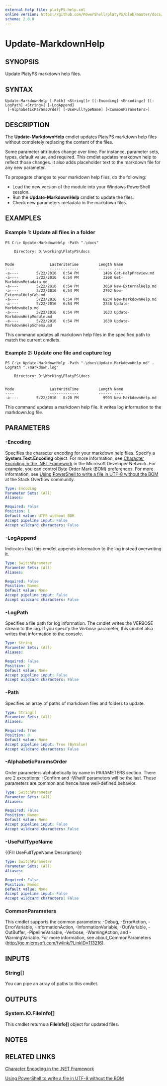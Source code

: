 ```yaml
---
external help file: platyPS-help.xml
online version: https://github.com/PowerShell/platyPS/blob/master/docs/Update-MarkdownHelp.md
schema: 2.0.0
---
```


# Update-MarkdownHelp

## SYNOPSIS
Update PlatyPS markdown help files.

## SYNTAX

```
Update-MarkdownHelp [-Path] <String[]> [[-Encoding] <Encoding>] [[-LogPath] <String>] [-LogAppend]
 [-AlphabeticParamsOrder] [-UseFullTypeName] [<CommonParameters>]
```

## DESCRIPTION
The **Update-MarkdownHelp** cmdlet updates PlatyPS markdown help files without completely replacing the content of the files.

Some parameter attributes change over time.
For instance, parameter sets, types, default value, and required.
This cmdlet updates markdown help to reflect those changes.
It also adds placeholder text to the markdown file for any new parameter.

To propagate changes to your markdown help files, do the following:

- Load the new version of the module into your Windows PowerShell session.
- Run the **Update-MarkdownHelp** cmdlet to update the files.
- Check new parameters metadata in the markdown files.

## EXAMPLES

### Example 1: Update all files in a folder
```
PS C:\> Update-MarkdownHelp -Path ".\docs"

    Directory: D:\working\PlatyPS\docs


Mode                LastWriteTime         Length Name
----                -------------         ------ ----
-a----        5/22/2016   6:54 PM           1496 Get-HelpPreview.md
-a----        5/22/2016   6:54 PM           3208 Get-MarkdownMetadata.md
-a----        5/22/2016   6:54 PM           3059 New-ExternalHelp.md
-a----        5/22/2016   6:54 PM           2702 New-ExternalHelpCab.md
-a----        5/22/2016   6:54 PM           6234 New-MarkdownHelp.md
-a----        5/22/2016   6:54 PM           2346 Update-MarkdownHelp.md
-a----        5/22/2016   6:54 PM           1633 Update-MarkdownHelpModule.md
-a----        5/22/2016   6:54 PM           1630 Update-MarkdownHelpSchema.md
```

This command updates all markdown help files in the specified path to match the current cmdlets.

### Example 2: Update one file and capture log
```
PS C:\> Update-MarkdownHelp -Path ".\docs\Update-MarkdownHelp.md" -LogPath ".\markdown.log"

    Directory: D:\Working\PlatyPS\docs


Mode                LastWriteTime         Length Name
----                -------------         ------ ----
-a----        5/22/2016   8:20 PM           9993 New-MarkdownHelp.md
```

This command updates a markdown help file.
It writes log information to the markdown.log file.

## PARAMETERS

### -Encoding
Specifies the character encoding for your markdown help files.
Specify a **System.Text.Encoding** object.
For more information, see [Character Encoding in the .NET Framework](https://msdn.microsoft.com/en-us/library/ms404377.aspx) in the Microsoft Developer Network.
For example, you can control Byte Order Mark (BOM) preferences.
For more information, see [Using PowerShell to write a file in UTF-8 without the BOM](http://stackoverflow.com/questions/5596982/using-powershell-to-write-a-file-in-utf-8-without-the-bom) at the Stack Overflow community.


```yaml
Type: Encoding
Parameter Sets: (All)
Aliases: 

Required: False
Position: 1
Default value: UTF8 without BOM
Accept pipeline input: False
Accept wildcard characters: False
```

### -LogAppend
Indicates that this cmdlet appends information to the log instead overwriting it.


```yaml
Type: SwitchParameter
Parameter Sets: (All)
Aliases: 

Required: False
Position: Named
Default value: None
Accept pipeline input: False
Accept wildcard characters: False
```

### -LogPath
Specifies a file path for log information.
The cmdlet writes the VERBOSE stream to the log.
If you specify the *Verbose* parameter, this cmdlet also writes that information to the console. 


```yaml
Type: String
Parameter Sets: (All)
Aliases: 

Required: False
Position: 2
Default value: None
Accept pipeline input: False
Accept wildcard characters: False
```

### -Path
Specifies an array of paths of markdown files and folders to update.


```yaml
Type: String[]
Parameter Sets: (All)
Aliases: 

Required: True
Position: 0
Default value: None
Accept pipeline input: True (ByValue)
Accept wildcard characters: False
```

### -AlphabeticParamsOrder
Order parameters alphabetically by name in PARAMETERS section.
There are 2 exceptions: -Confirm and -WhatIf parameters will be the last. 
These parameters are common and hence have well-defined behavior.

```yaml
Type: SwitchParameter
Parameter Sets: (All)
Aliases: 

Required: False
Position: Named
Default value: None
Accept pipeline input: False
Accept wildcard characters: False
```

### -UseFullTypeName
{{Fill UseFullTypeName Description}}

```yaml
Type: SwitchParameter
Parameter Sets: (All)
Aliases: 

Required: False
Position: Named
Default value: None
Accept pipeline input: False
Accept wildcard characters: False
```

### CommonParameters
This cmdlet supports the common parameters: -Debug, -ErrorAction, -ErrorVariable, -InformationAction, -InformationVariable, -OutVariable, -OutBuffer, -PipelineVariable, -Verbose, -WarningAction, and -WarningVariable. For more information, see about_CommonParameters (http://go.microsoft.com/fwlink/?LinkID=113216).

## INPUTS

### String[]
You can pipe an array of paths to this cmdlet.

## OUTPUTS

### System.IO.FileInfo[]
This cmdlet returns a **FileInfo[]** object for updated files.

## NOTES

## RELATED LINKS

[Character Encoding in the .NET Framework](https://msdn.microsoft.com/en-us/library/ms404377.aspx)

[Using PowerShell to write a file in UTF-8 without the BOM](http://stackoverflow.com/questions/5596982/using-powershell-to-write-a-file-in-utf-8-without-the-bom)
